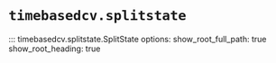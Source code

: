 # `timebasedcv.splitstate`

::: timebasedcv.splitstate.SplitState
    options:
        show_root_full_path: true
        show_root_heading: true
